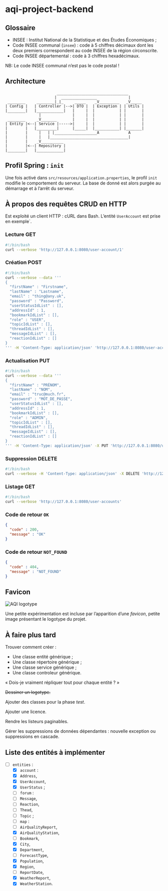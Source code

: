 # aqi-project-backend

## Glossaire

* INSEE : Institut National de la Statistique et des Études Économiques ;
* Code INSEE communal (`insee`) : code à 5 chiffres décimaux dont les deux
premiers correspondent au code INSEE de la région circonscrite.
* Code INSEE départemental : code à 3 chiffres hexadécimaux.

NB: Le code INSEE communal n’est pas le code postal !

## Architecture

```
                       ________________________________
                      |  ________________              |
 ________     ________|_|_     _____    _V_________   _V_____ 
| Config |   | Controller |-->| DTO |  | Exception | | Utils |
|________|   |____________|   |     |  |           | |       |
               |              |     |  |           | |       |
 ________     _V_______       |     |  |           | |       |
| Entity |<--| Service |----->|     |  |           | |       |
|        |   |_________|      |_____|  |___________| |_______|
|        |     |   | |___________________A             A
|        |     |   |___________________________________|
|        |    _V__________
|        |<--| Repository |
|________|   |____________|
```

## Profil Spring : `init`

Une fois activé dans `src/resources/application.properties`, le profil `init`
modifie le comportement du serveur.
La base de donné est alors purgée au démarrage et à l’arrêt du serveur.

## À propos des requêtes CRUD en HTTP

Est exploité un client HTTP : cURL dans Bash.
L’entité `UserAccount` est prise en exemple`.

### Lecture GET

```bash
#!/bin/bash
curl --verbose 'http://127.0.0.1:8080/user-account/1'
```

### Création POST

```bash
#!/bin/bash
curl --verbose --data '''
{
  "firstName" : "Firstname",
  "lastName" : "Lastname",
  "email" : "thing@any.uk",
  "password" : "Password",
  "userStatusIdList" : [],
  "addressId" : 1,
  "bookmarkIdList" : [],
  "role" : "USER",
  "topicIdList" : [],
  "threadIdList" : [],
  "messageIdList" : [],
  "reactionIdList" : []
}
''' -H 'Content-Type: application/json' 'http://127.0.0.1:8080/user-account'
```

### Actualisation PUT

```bash
#!/bin/bash
curl --verbose --data '''
{
  "firstName" : "PRÉNOM",
  "lastName" : "NOM",
  "email" : "truc@much.fr",
  "password" : "MOT_DE_PASSE",
  "userStatusIdList" : [],
  "addressId" : 1,
  "bookmarkIdList" : [],
  "role" : "ADMIN",
  "topicIdList" : [],
  "threadIdList" : [],
  "messageIdList" : [],
  "reactionIdList" : []
}
''' -H 'Content-Type: application/json' -X PUT 'http://127.0.0.1:8080/user-account/1'
```

### Suppression DELETE

```bash
#!/bin/bash
curl --verbose -H 'Content-Type: application/json' -X DELETE 'http://127.0.0.1:8080/user-account/1'
```

### Listage GET

```bash
#!/bin/bash
curl --verbose 'http://127.0.0.1:8080/user-accounts'
```

### Code de retour `OK`

```json
{
  "code" : 200,
  "message" : "OK"
}
```

### Code de retour `NOT_FOUND`

```json
{
  "code" : 404,
  "message" : "NOT_FOUND"
}
```

## Favicon

![AQI logotype](src/main/resources/static/favicon.ico "favicon.ico")

Une petite expérimentation est incluse par l’apparition d’une *favicon*,
petite image présentant le logotype du projet.

## À faire plus tard

Trouver comment créer :
* Une classe entité générique ;
* Une classe répertoire générique ;
* Une classe service générique ;
* Une classe controleur générique.

« Dois-je vraiment répliquer tout pour chaque entité ? »

~~Dessiner un logotype.~~

Ajouter des classes pour la phase *test*.

Ajouter une licence.

Rendre les listeurs paginables.

Gérer les suppressions de données dépendantes : nouvelle exception ou
suppressions en cascade.

## Liste des entités à implémenter

- [ ] `entities` :
  - [x]  `account` :
    - [x]   `Address`,
    - [x]   `UserAccount`,
    - [x]   `UserStatus` ;
  - [ ]  `forum` :
    - [ ]   `Message`,
    - [ ]   `Reaction`,
    - [ ]   `Thead`,
    - [ ]   `Topic` ;
  - [ ]  `map` :
    - [ ]   `AirQualityReport`,
    - [x]   `AirQualityStation`,
    - [ ]   `Bookmark`,
    - [x]   `City`,
    - [x]   `Department`,
    - [ ]   `ForecastType`,
    - [x]   `Population`,
    - [x]   `Region`,
    - [ ]   `ReportDate`,
    - [x]   `WeatherReport`,
    - [x]   `WeatherStation`.
